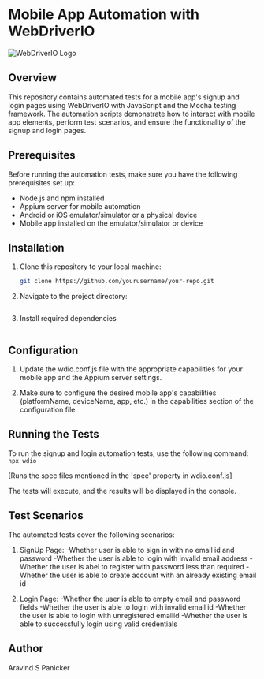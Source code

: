 # Mobile App Automation with WebDriverIO

![WebDriverIO Logo](https://webdriver.io/img/wdio.png)

## Overview

This repository contains automated tests for a mobile app's signup and login pages using WebDriverIO with JavaScript and the Mocha testing framework. The automation scripts demonstrate how to interact with mobile app elements, perform test scenarios, and ensure the functionality of the signup and login pages.

## Prerequisites

Before running the automation tests, make sure you have the following prerequisites set up:

- Node.js and npm installed
- Appium server for mobile automation
- Android or iOS emulator/simulator or a physical device
- Mobile app installed on the emulator/simulator or device

## Installation

1. Clone this repository to your local machine:

   ```bash
   git clone https://github.com/yourusername/your-repo.git

2. Navigate to the project directory:
   
   ```cd your-repo
3. Install required dependencies

   ```npm install

## Configuration

1. Update the wdio.conf.js file with the appropriate capabilities for your mobile app and the Appium server settings.

2. Make sure to configure the desired mobile app's capabilities (platformName, deviceName, app, etc.) in the capabilities section of the configuration file.

## Running the Tests

To run the signup and login automation tests, use the following command:
   ```npx wdio```

[Runs the spec files mentioned in the 'spec' property in wdio.conf.js]

The tests will execute, and the results will be displayed in the console.

## Test Scenarios

The automated tests cover the following scenarios:

1. SignUp Page:
      -Whether user is able to sign in with no email id and password
      -Whether the user is able to login with invalid email address
      -Whether the user is abel to register with password less than required
      -Whether the user is able to create account with an already existing email id

2. Login Page:
      -Whether the user is able to empty email and password fields
      -Whether the user is able to login with invalid email id
      -Whether the user is able to login with unregistered emailid
      -Whether the user is able to successfully login using valid credentials

## Author

Aravind S Panicker
